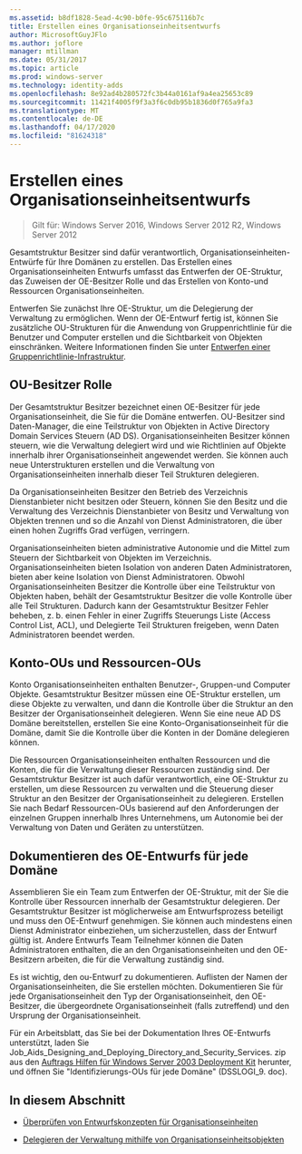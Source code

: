 ```yaml
---
ms.assetid: b8df1828-5ead-4c90-b0fe-95c675116b7c
title: Erstellen eines Organisationseinheitsentwurfs
author: MicrosoftGuyJFlo
ms.author: joflore
manager: mtillman
ms.date: 05/31/2017
ms.topic: article
ms.prod: windows-server
ms.technology: identity-adds
ms.openlocfilehash: 8e92ad4b280572fc3b44a0161af9a4ea25653c89
ms.sourcegitcommit: 11421f4005f9f3a3f6c0db95b1836d0f765a9fa3
ms.translationtype: MT
ms.contentlocale: de-DE
ms.lasthandoff: 04/17/2020
ms.locfileid: "81624318"
---
```

# <a name="creating-an-organizational-unit-design"></a>Erstellen eines Organisationseinheitsentwurfs

> Gilt für: Windows Server 2016, Windows Server 2012 R2, Windows Server 2012

Gesamtstruktur Besitzer sind dafür verantwortlich, Organisationseinheiten-Entwürfe für Ihre Domänen zu erstellen. Das Erstellen eines Organisationseinheiten Entwurfs umfasst das Entwerfen der OE-Struktur, das Zuweisen der OE-Besitzer Rolle und das Erstellen von Konto-und Ressourcen Organisationseinheiten.

Entwerfen Sie zunächst Ihre OE-Struktur, um die Delegierung der Verwaltung zu ermöglichen. Wenn der OE-Entwurf fertig ist, können Sie zusätzliche OU-Strukturen für die Anwendung von Gruppenrichtlinie für die Benutzer und Computer erstellen und die Sichtbarkeit von Objekten einschränken. Weitere Informationen finden Sie unter [Entwerfen einer Gruppenrichtlinie-Infrastruktur](https://docs.microsoft.com/previous-versions/windows/it-pro/windows-server-2003/cc786524(v=ws.10)).

## <a name="ou-owner-role"></a>OU-Besitzer Rolle
Der Gesamtstruktur Besitzer bezeichnet einen OE-Besitzer für jede Organisationseinheit, die Sie für die Domäne entwerfen. OU-Besitzer sind Daten-Manager, die eine Teilstruktur von Objekten in Active Directory Domain Services Steuern (AD DS). Organisationseinheiten Besitzer können steuern, wie die Verwaltung delegiert wird und wie Richtlinien auf Objekte innerhalb ihrer Organisationseinheit angewendet werden. Sie können auch neue Unterstrukturen erstellen und die Verwaltung von Organisationseinheiten innerhalb dieser Teil Strukturen delegieren.

Da Organisationseinheiten Besitzer den Betrieb des Verzeichnis Dienstanbieter nicht besitzen oder Steuern, können Sie den Besitz und die Verwaltung des Verzeichnis Dienstanbieter von Besitz und Verwaltung von Objekten trennen und so die Anzahl von Dienst Administratoren, die über einen hohen Zugriffs Grad verfügen, verringern.

Organisationseinheiten bieten administrative Autonomie und die Mittel zum Steuern der Sichtbarkeit von Objekten im Verzeichnis. Organisationseinheiten bieten Isolation von anderen Daten Administratoren, bieten aber keine Isolation von Dienst Administratoren. Obwohl Organisationseinheiten Besitzer die Kontrolle über eine Teilstruktur von Objekten haben, behält der Gesamtstruktur Besitzer die volle Kontrolle über alle Teil Strukturen. Dadurch kann der Gesamtstruktur Besitzer Fehler beheben, z. b. einen Fehler in einer Zugriffs Steuerungs Liste (Access Control List, ACL), und Delegierte Teil Strukturen freigeben, wenn Daten Administratoren beendet werden.

## <a name="account-ous-and-resource-ous"></a>Konto-OUs und Ressourcen-OUs
Konto Organisationseinheiten enthalten Benutzer-, Gruppen-und Computer Objekte. Gesamtstruktur Besitzer müssen eine OE-Struktur erstellen, um diese Objekte zu verwalten, und dann die Kontrolle über die Struktur an den Besitzer der Organisationseinheit delegieren. Wenn Sie eine neue AD DS Domäne bereitstellen, erstellen Sie eine Konto-Organisationseinheit für die Domäne, damit Sie die Kontrolle über die Konten in der Domäne delegieren können.

Die Ressourcen Organisationseinheiten enthalten Ressourcen und die Konten, die für die Verwaltung dieser Ressourcen zuständig sind. Der Gesamtstruktur Besitzer ist auch dafür verantwortlich, eine OE-Struktur zu erstellen, um diese Ressourcen zu verwalten und die Steuerung dieser Struktur an den Besitzer der Organisationseinheit zu delegieren. Erstellen Sie nach Bedarf Ressourcen-OUs basierend auf den Anforderungen der einzelnen Gruppen innerhalb Ihres Unternehmens, um Autonomie bei der Verwaltung von Daten und Geräten zu unterstützen.

## <a name="documenting-the-ou-design-for-each-domain"></a>Dokumentieren des OE-Entwurfs für jede Domäne
Assemblieren Sie ein Team zum Entwerfen der OE-Struktur, mit der Sie die Kontrolle über Ressourcen innerhalb der Gesamtstruktur delegieren. Der Gesamtstruktur Besitzer ist möglicherweise am Entwurfsprozess beteiligt und muss den OE-Entwurf genehmigen. Sie können auch mindestens einen Dienst Administrator einbeziehen, um sicherzustellen, dass der Entwurf gültig ist. Andere Entwurfs Team Teilnehmer können die Daten Administratoren enthalten, die an den Organisationseinheiten und den OE-Besitzern arbeiten, die für die Verwaltung zuständig sind.

Es ist wichtig, den ou-Entwurf zu dokumentieren. Auflisten der Namen der Organisationseinheiten, die Sie erstellen möchten. Dokumentieren Sie für jede Organisationseinheit den Typ der Organisationseinheit, den OE-Besitzer, die übergeordnete Organisationseinheit (falls zutreffend) und den Ursprung der Organisationseinheit.

Für ein Arbeitsblatt, das Sie bei der Dokumentation Ihres OE-Entwurfs unterstützt, laden Sie Job_Aids_Designing_and_Deploying_Directory_and_Security_Services. zip aus den [Auftrags Hilfen für Windows Server 2003 Deployment Kit](https://microsoft.com/download/details.aspx?id=9608) herunter, und öffnen Sie "Identifizierungs-OUs für jede Domäne" (DSSLOGI_9. doc).

## <a name="in-this-section"></a>In diesem Abschnitt

- [Überprüfen von Entwurfskonzepten für Organisationseinheiten](../../ad-ds/plan/Reviewing-OU-Design-Concepts.md)

- [Delegieren der Verwaltung mithilfe von Organisationseinheitsobjekten](../../ad-ds/plan/Delegating-Administration-by-Using-OU-Objects.md)
